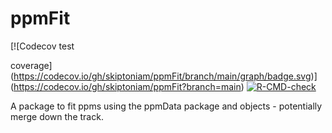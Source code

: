 
<!-- README.md is generated from README.Rmd. Please edit that file -->

# ppmFit

<!-- badges: start --> [![Codecov test
coverage](https://codecov.io/gh/skiptoniam/ppmFit/branch/main/graph/badge.svg)](https://codecov.io/gh/skiptoniam/ppmFit?branch=main)
[![R-CMD-check](https://github.com/skiptoniam/ppmFit/workflows/R-CMD-check/badge.svg)](https://github.com/skiptoniam/ppmFit/actions)
<!-- badges: end -->

A package to fit ppms using the ppmData package and objects -
potentially merge down the track.

